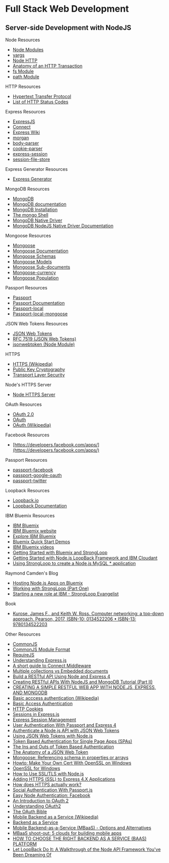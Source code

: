 # Full Stack Web Development

## Server-side Development with NodeJS

Node Resources
* [Node Modules](https://nodejs.org/dist/latest-v4.x/docs/api/modules.html)
* [yargs](https://github.com/yargs/yargs)
* [Node HTTP](https://nodejs.org/api/http.html)
* [Anatomy of an HTTP Transaction](https://nodejs.org/en/docs/guides/anatomy-of-an-http-transaction/)
* [fs Module](https://nodejs.org/dist/latest-v4.x/docs/api/fs.html)
* [path Module](https://nodejs.org/dist/latest-v4.x/docs/api/path.html)

HTTP Resources

* [Hypertext Transfer Protocol](https://en.wikipedia.org/wiki/Hypertext_Transfer_Protocol)
* [List of HTTP Status Codes](https://en.wikipedia.org/wiki/List_of_HTTP_status_codes)

Express Resources

* [ExpressJS](http://expressjs.com/)
* [Connect](https://github.com/senchalabs/connect)
* [Express Wiki](https://github.com/expressjs/express/wiki)
* [morgan](https://github.com/expressjs/morgan)
* [body-parser](https://github.com/expressjs/body-parser)
* [cookie-parser](https://github.com/expressjs/cookie-parser)
* [express-session](https://github.com/expressjs/session)
* [session-file-store](https://www.npmjs.com/package/session-file-store)

Express Generator Resources

* [Express Generator](http://expressjs.com/en/starter/generator.html)

MongoDB Resources

* [MongoDB](http://www.mongodb.org/)
* [MongoDB documentation](https://docs.mongodb.com/manual/)
* [MongoDB Installation](https://docs.mongodb.com/manual/installation/)
* [The mongo Shell](https://docs.mongodb.com/manual/mongo/)
* [MongoDB Native Driver](https://github.com/mongodb/node-mongodb-native)
* [MongoDB NodeJS Native Driver Documentation](http://mongodb.github.io/node-mongodb-native/)


Mongoose Resources

* [Mongoose](http://mongoosejs.com/)
* [Mongoose Documentation](http://mongoosejs.com/docs/guide.html)
* [Mongoose Schemas](http://mongoosejs.com/docs/guide.html)
* [Mongoose Models](http://mongoosejs.com/docs/models.html)
* [Mongoose Sub-documents](http://mongoosejs.com/docs/subdocs.html)
* [Mongoose-currency](https://www.npmjs.com/package/mongoose-currency)
* [Mongoose Population](http://mongoosejs.com/docs/populate.html)

Passport Resources

* [Passport](http://passportjs.org/)
* [Passport Documentation](http://passportjs.org/docs)
* [Passport-local](https://github.com/jaredhanson/passport-local)
* [Passport-local-mongoose](https://github.com/saintedlama/passport-local-mongoose)

JSON Web Tokens Resources

* [JSON Web Tokens](https://jwt.io/)
* [RFC 7519 (JSON Web Tokens)](https://tools.ietf.org/html/rfc7519)
* [jsonwebtoken (Node Module)](https://github.com/auth0/node-jsonwebtoken)

HTTPS

* [HTTPS (Wikipedia)](https://en.wikipedia.org/wiki/HTTPS)
* [Public Key Cryptography](https://en.wikipedia.org/wiki/Public-key_cryptography)
* [Transport Layer Security](https://en.wikipedia.org/wiki/Transport_Layer_Security)

Node's HTTPS Server

* [Node HTTPS Server](https://nodejs.org/api/https.html)


OAuth Resources

* [OAuth 2.0](https://oauth.net/2/)
* [OAuth](https://oauth.net/)
* [OAuth (Wikipedia)](https://en.wikipedia.org/wiki/OAuth)

Facebook Resources

* [https://developers.facebook.com/apps/](https://developers.facebook.com/apps/)

Passport Resources

* [passport-facebook](https://github.com/jaredhanson/passport-facebook)
* [passport-google-oauth](https://github.com/jaredhanson/passport-google-oauth)
* [passport-twitter](https://github.com/jaredhanson/passport-twitter)

Loopback Resources

* [Loopback.io](http://loopback.io/)
* [Loopback Documentation](http://loopback.io/doc/)

IBM Bluemix Resources

* [IBM Bluemix](https://console.ng.bluemix.net/)
* [IBM Bluemix website](http://www.ibm.com/cloud-computing/bluemix/)
* [Explore IBM Bluemix](https://www.ibm.com/developerworks/cloud/library/cl-bluemix-dbarnes/)
* [Bluemix Quick Start Demos](https://www.ibm.com/developerworks/learn/cloud/bluemix/quick-start/index.html)
* [IBM Bluemix videos](https://www.youtube.com/results?search_query=ibm+bluemix)
* [Getting Started with Bluemix and StrongLoop](https://www.ibm.com/blogs/bluemix/2015/09/getting-started-bluemix-strongloop/)
* [Getting Started with Node.js LoopBack Framework and IBM Cloudant](https://www.ibm.com/blogs/bluemix/2015/09/getting-started-node-js-loopback-framework-ibm-cloudant/)
* [Using StrongLoop to create a Node.js MySQL * application](https://www.ibm.com/blogs/bluemix/2015/09/strongloop-to-mysql-app/)

Raymond Camden's Blog

* [Hosting Node.js Apps on Bluemix](https://www.raymondcamden.com/2015/03/02/hosting-node-js-apps-on-bluemix/)
* [Working with StrongLoop (Part One)](https://www.raymondcamden.com/2015/10/12/working-with-strongloop-part-one/)
* [Starting a new role at IBM - StrongLoop Evangelist](https://www.raymondcamden.com/2016/03/03/starting-a-new-role-at-ibm-strongloop-evangelist/)


Book

* [Kurose, James F., and Keith W. Ross. Computer networking: a top-down approach. Pearson, 2017, ISBN-10: 0134522206 • ISBN-13: 9780134522203](https://www.pearsonhighered.com/product/Kurose-Computer-Networking-A-Top-Down-Approach-Plus-Modified-Mastering-Engineering-with-Pearson-e-Text-Access-Card-Package-7th-Edition/9780134522203.html)



Other Resources

* [CommonJS](http://www.commonjs.org/)
* [CommonJS Module Format](http://wiki.commonjs.org/wiki/Modules/1.1.1)
* [RequireJS](http://requirejs.org/)
* [Understanding Express.js](http://evanhahn.com/understanding-express/)
* [A short guide to Connect Middleware](https://stephensugden.com/middleware_guide/)
* [Multiple collections vs Embedded documents](http://openmymind.net/Multiple-Collections-Versus-Embedded-Documents/#1)
* [Build a RESTful API Using Node and Express 4](https://scotch.io/tutorials/build-a-restful-api-using-node-and-express-4)
* [Creating RESTful APIs With NodeJS and MongoDB Tutorial (Part II)](http://adrianmejia.com/blog/2014/10/01/creating-a-restful-api-tutorial-with-nodejs-and-mongodb/)
* [CREATING A SIMPLE RESTFUL WEB APP WITH NODE.JS, EXPRESS, AND MONGODB](http://cwbuecheler.com/web/tutorials/2014/restful-web-app-node-express-mongodb/)
* [Basic acccess authentication (Wikipedia)](https://en.wikipedia.org/wiki/Basic_access_authentication)
* [Basic Access Authentication](https://developer.mozilla.org/en-US/docs/Web/HTTP/Authentication)
* [HTTP Cookies](https://en.wikipedia.org/wiki/HTTP_cookie)
* [Sessions in Express.js](http://expressjs-book.com/index.html%3Fp=128.html)
* [Express Session Management](http://javabeat.net/expressjs-session-management/)
* [User Authentication With Passport and Express 4](http://mherman.org/blog/2015/01/31/local-authentication-with-passport-and-express-4/#.WNpa_zuGM2x)
* [Authenticate a Node.js API with JSON Web Tokens](https://scotch.io/tutorials/authenticate-a-node-js-api-with-json-web-tokens)
* [Using JSON Web Tokens with Node.js](https://www.sitepoint.com/using-json-web-tokens-node-js/)
* [Token Based Authentication for Single Page Apps (SPAs)](https://stormpath.com/blog/token-auth-spa)
* [The Ins and Outs of Token Based Authentication](https://scotch.io/tutorials/the-ins-and-outs-of-token-based-authentication)
* [The Anatomy of a JSON Web Token](https://scotch.io/tutorials/the-anatomy-of-a-json-web-token)
* [Mongoose: Referencing schema in properties or arrays
](https://alexanderzeitler.com/articles/mongoose-referencing-schema-in-properties-and-arrays/)
* [Howto: Make Your Own Cert With OpenSSL on Windows](https://blog.didierstevens.com/2015/03/30/howto-make-your-own-cert-with-openssl-on-windows/)
* [OpenSSL for Windows](https://wiki.openssl.org/index.php/Binaries)
* [How to Use SSL/TLS with Node.js](http://www.sitepoint.com/how-to-use-ssltls-with-node-js/)
* [Adding HTTPS (SSL) to Express 4.X Applications](http://blog.ayanray.com/2015/06/adding-https-ssl-to-express-4-x-applications/)
* [How does HTTPS actually work?](http://robertheaton.com/2014/03/27/how-does-https-actually-work/)
* [Social Authentication With Passport.js](http://mherman.org/blog/2013/11/10/social-authentication-with-passport-dot-js/#.WNphCTuGM2x)
* [Easy Node Authentication: Facebook](https://scotch.io/tutorials/easy-node-authentication-facebook)
* [An Introduction to OAuth 2](https://www.digitalocean.com/community/tutorials/an-introduction-to-oauth-2)
* [Understanding OAuth2](http://www.bubblecode.net/en/2016/01/22/understanding-oauth2/)
* [The OAuth Bible](http://oauthbible.com/)
* [Mobile Backend as a Service (Wikipedia)](https://en.wikipedia.org/wiki/Mobile_backend_as_a_service)
* [Backend as a Service](http://baas.apievangelist.com/)
* [Mobile Backend-as-a-Service (MBaaS) - Options and Alternatives](http://www.thbs.com/blog/mobile-backend-as-a-service-mbaas-options-and-alternatives)
* [MBaaS shoot-out: 5 clouds for building mobile apps](http://www.infoworld.com/article/2842791/application-development/mbaas-shoot-out-5-cloud-platforms-for-building-mobile-apps.html)
* [HOW TO CHOOSE THE RIGHT BACKEND AS A SERVICE (BAAS) PLATFORM](https://waracle.net/how-to-choose-the-right-backend-as-a-service-baas-platform/)
* [Let LoopBack Do It: A Walkthrough of the Node API Framework You've Been Dreaming Of](https://www.toptal.com/nodejs/let-loopback-do-it-a-walkthrough-of-the-node-api-framework-you-ve-been-dreaming-of)




